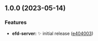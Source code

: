 ## 1.0.0 (2023-05-14)


### Features

* **efd-server:** ✨ initial release ([e404003](https://github.com/DarktideLegend/escape-from-dereth/commit/e404003e075c310287ab32de47c79c47ded219b2))

